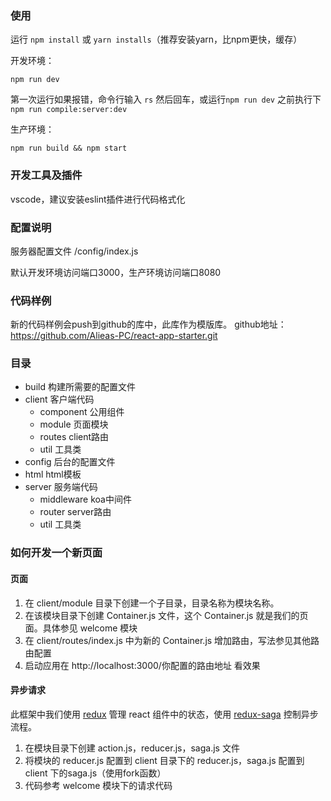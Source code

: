 ### 使用
运行 `npm install`  或 `yarn installs`（推荐安装yarn，比npm更快，缓存）

开发环境：

`npm run dev`

第一次运行如果报错，命令行输入 `rs` 然后回车，或运行`npm run dev` 之前执行下 `npm run compile:server:dev`

生产环境：

`npm run build && npm start`



### 开发工具及插件

vscode，建议安装eslint插件进行代码格式化



### 配置说明

服务器配置文件 /config/index.js

默认开发环境访问端口3000，生产环境访问端口8080



### 代码样例

新的代码样例会push到github的库中，此库作为模版库。
github地址：https://github.com/Alieas-PC/react-app-starter.git

### 目录
- build  构建所需要的配置文件
- client 客户端代码
    - component 公用组件
    - module 页面模块
    - routes client路由
    - util 工具类
- config 后台的配置文件
- html html模板
- server 服务端代码
    - middleware koa中间件
    - router server路由
    - util 工具类

### 如何开发一个新页面
#### 页面
1. 在 client/module 目录下创建一个子目录，目录名称为模块名称。
2. 在该模块目录下创建 Container.js 文件，这个 Container.js 就是我们的页面。具体参见 welcome 模块
3. 在 client/routes/index.js 中为新的 Container.js 增加路由，写法参见其他路由配置
4. 启动应用在 http://localhost:3000/你配置的路由地址 看效果

#### 异步请求
此框架中我们使用 [redux](https://redux.js.org) 管理 react 组件中的状态，使用 [redux-saga](https://redux-saga.js.org) 控制异步流程。
1. 在模块目录下创建 action.js，reducer.js，saga.js 文件
2. 将模块的 reducer.js 配置到 client 目录下的 reducer.js，saga.js 配置到 client 下的saga.js（使用fork函数）
3. 代码参考 welcome 模块下的请求代码

